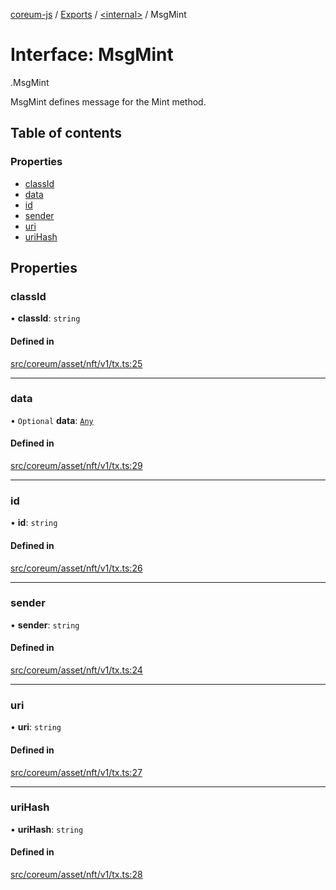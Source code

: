 [coreum-js](../README.md) / [Exports](../modules.md) / [<internal\>](../modules/internal_.md) / MsgMint

# Interface: MsgMint

[<internal>](../modules/internal_.md).MsgMint

MsgMint defines message for the Mint method.

## Table of contents

### Properties

- [classId](internal_.MsgMint-1.md#classid)
- [data](internal_.MsgMint-1.md#data)
- [id](internal_.MsgMint-1.md#id)
- [sender](internal_.MsgMint-1.md#sender)
- [uri](internal_.MsgMint-1.md#uri)
- [uriHash](internal_.MsgMint-1.md#urihash)

## Properties

### classId

• **classId**: `string`

#### Defined in

[src/coreum/asset/nft/v1/tx.ts:25](https://github.com/PyramydLabs/coreum-js/blob/cea84df/src/coreum/asset/nft/v1/tx.ts#L25)

___

### data

• `Optional` **data**: [`Any`](../modules/internal_.md#any)

#### Defined in

[src/coreum/asset/nft/v1/tx.ts:29](https://github.com/PyramydLabs/coreum-js/blob/cea84df/src/coreum/asset/nft/v1/tx.ts#L29)

___

### id

• **id**: `string`

#### Defined in

[src/coreum/asset/nft/v1/tx.ts:26](https://github.com/PyramydLabs/coreum-js/blob/cea84df/src/coreum/asset/nft/v1/tx.ts#L26)

___

### sender

• **sender**: `string`

#### Defined in

[src/coreum/asset/nft/v1/tx.ts:24](https://github.com/PyramydLabs/coreum-js/blob/cea84df/src/coreum/asset/nft/v1/tx.ts#L24)

___

### uri

• **uri**: `string`

#### Defined in

[src/coreum/asset/nft/v1/tx.ts:27](https://github.com/PyramydLabs/coreum-js/blob/cea84df/src/coreum/asset/nft/v1/tx.ts#L27)

___

### uriHash

• **uriHash**: `string`

#### Defined in

[src/coreum/asset/nft/v1/tx.ts:28](https://github.com/PyramydLabs/coreum-js/blob/cea84df/src/coreum/asset/nft/v1/tx.ts#L28)
